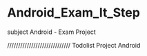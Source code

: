 # Android_Exam_It_Step
subject Android - Exam Project

/////////////////////////////
Todolist Project Android
